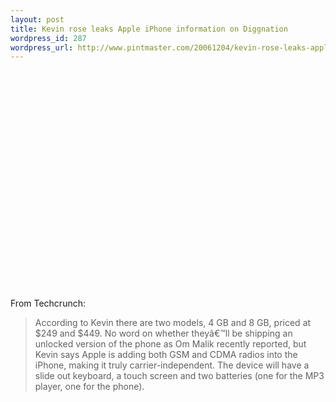 ```yaml
--- 
layout: post
title: Kevin rose leaks Apple iPhone information on Diggnation
wordpress_id: 287
wordpress_url: http://www.pintmaster.com/20061204/kevin-rose-leaks-apple-iphone-information-on-diggnation/
---
```

<object width="425" height="350"><param name="movie" value="http://www.youtube.com/v/LBfLjqfYKM0"></param><param name="wmode" value="transparent"></param><embed src="http://www.youtube.com/v/LBfLjqfYKM0" type="application/x-shockwave-flash" wmode="transparent" width="425" height="350"></embed></object>

From Techcrunch:


<blockquote>According to Kevin there are two models, 4 GB and 8 GB, priced at $249 and $449. No word on whether theyâ€™ll be shipping an unlocked version of the phone as Om Malik recently reported, but Kevin says Apple is adding both GSM and CDMA radios into the iPhone, making it truly carrier-independent. The device will have a slide out keyboard, a touch screen and two batteries (one for the MP3 player, one for the phone).</blockquote>

